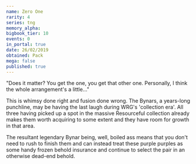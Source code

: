 ```yaml
---
name: Zero One
rarity: 4
series: tng
memory_alpha:
bigbook_tier: 10
events: 0
in_portal: true
date: 26/02/2019
obtained: Pack
mega: false
published: true
---
```


"Does it matter? You get the one, you get that other one. Personally, I think the whole arrangement's a little..."

This is whimsy done right and fusion done wrong. The Bynars, a years-long punchline, may be having the last laugh during WRG's 'collection era'. All three having picked up a spot in the massive Resourceful collection already makes them worth acquiring to some extent and they have room for growth in that area.

The resultant legendary Bynar being, well, boiled ass means that you don't need to rush to finish them and can instead treat these purple purples as some handy frozen behold insurance and continue to select the pair in an otherwise dead-end behold.
